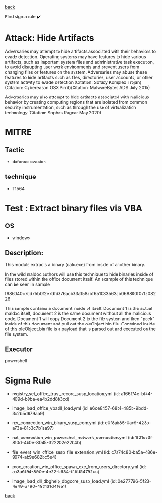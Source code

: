
[back](../index.md)

Find sigma rule :heavy_check_mark: 

# Attack: Hide Artifacts 

Adversaries may attempt to hide artifacts associated with their behaviors to evade detection. Operating systems may have features to hide various artifacts, such as important system files and administrative task execution, to avoid disrupting user work environments and prevent users from changing files or features on the system. Adversaries may abuse these features to hide artifacts such as files, directories, user accounts, or other system activity to evade detection.(Citation: Sofacy Komplex Trojan)(Citation: Cybereason OSX Pirrit)(Citation: MalwareBytes ADS July 2015)

Adversaries may also attempt to hide artifacts associated with malicious behavior by creating computing regions that are isolated from common security instrumentation, such as through the use of virtualization technology.(Citation: Sophos Ragnar May 2020)

# MITRE
## Tactic
  - defense-evasion


## technique
  - T1564


# Test : Extract binary files via VBA
## OS
  - windows


## Description:
This module extracts a binary (calc.exe) from inside of another binary. 

In the wild maldoc authors will use this technique to hide binaries inside of files stored 
within the office document itself. An example of this technique can be seen in sample

f986040c7dd75b012e7dfd876acb33a158abf651033563ab068800f07f508226

This sample contains a document inside of itself. Document 1 is the actual maldoc itself, document 2
is the same document without all the malicious code. Document 1 will copy Document 2 to the file system
and then "peek" inside of this document and pull out the oleObject.bin file. Contained inside of this
oleObject.bin file is a payload that is parsed out and executed on the file system.


## Executor
powershell

# Sigma Rule
 - registry_set_office_trust_record_susp_location.yml (id: a166f74e-bf44-409d-b9ba-ea4b2dd8b3cd)

 - image_load_office_vbadll_load.yml (id: e6ce8457-68b1-485b-9bdd-3c2b5d679aa9)

 - net_connection_win_binary_susp_com.yml (id: e0f8ab85-0ac9-423b-a73a-81b3c7b1aa97)

 - net_connection_win_powershell_network_connection.yml (id: 1f21ec3f-810d-4b0e-8045-322202e22b4b)

 - file_event_win_office_susp_file_extension.yml (id: c7a74c80-ba5a-486e-9974-ab9e682bc5e4)

 - proc_creation_win_office_spawn_exe_from_users_directory.yml (id: aa3a6f94-890e-4e22-b634-ffdfd54792cc)

 - image_load_dll_dbghelp_dbgcore_susp_load.yml (id: 0e277796-5f23-4e49-a490-483131d4f6e1)



[back](../index.md)
